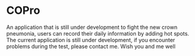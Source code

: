 # COPro
An application that is still under development to fight the new crown pneumonia, users can record their daily information by adding hot spots. The current application is still under development, if you encounter problems during the test, please contact me. Wish you and me well
